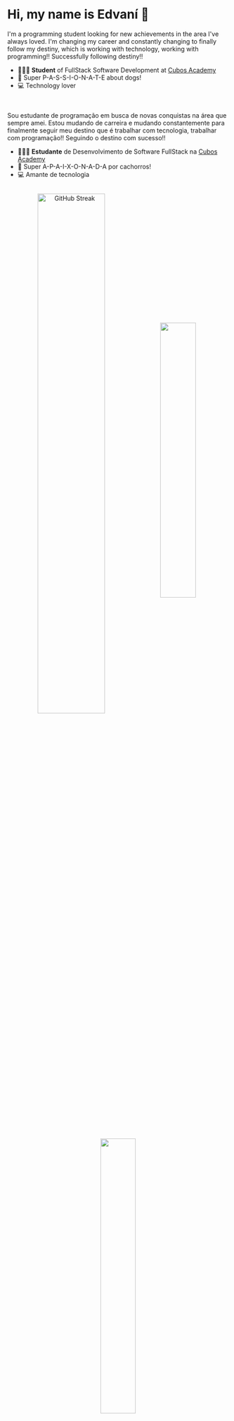 # Hi, my name is Edvaní 👋

I'm a programming student looking for new achievements in the area I've always loved. I'm changing my career and constantly changing to finally follow my destiny, which is working with technology, working with programming!! Successfully following destiny!!

- 👩🏾‍🎓 **Student** of FullStack Software Development at [Cubos Academy](https://cubos.academy/)
- 🐶 Super P-A-S-S-I-O-N-A-T-E about dogs!
- 💻 Technology lover

&nbsp;
&nbsp;

Sou estudante de programação em busca de novas conquistas na área que sempre amei. Estou mudando de carreira e mudando constantemente para finalmente seguir meu destino que é trabalhar com tecnologia, trabalhar com programação!! Seguindo o destino com sucesso!!

- 👩🏾‍🎓 **Estudante** de Desenvolvimento de Software FullStack na [Cubos Academy](https://cubos.academy/)
- 🐶 Super A-P-A-I-X-O-N-A-D-A por cachorros!
- 💻 Amante de tecnologia

 ##

<div  align="center" style="margin-bottom:100px">
<img width=55% align="center"  src="https://github-readme-streak-stats.herokuapp.com?user=EdvaniDias&theme=radical&hide_border=falso&date_format=M%20j%5B%2C%20Y%5D" alt="GitHub Streak" />
<img width=40% align="center"  src="https://github-readme-stats-nine-taupe-59.vercel.app/api/top-langs/?username=EdvaniDias&theme=radical&size_weight=0.5&count_weight=0.5&langs_count=5&count_private=true" /> &nbsp;
<img width=40% align="center"  src="https://github-readme-stats-nine-taupe-59.vercel.app/api?username=EdvaniDias&show_icons=true&theme=radical&include_all_commits=true&count_private=true" />
 </div>&nbsp;


## My Skills

<img src="https://raw.githubusercontent.com/MicaelliMedeiros/micaellimedeiros/master/image/computer-illustration.png" min-width="400px" max-width="400px" width="300px" align="right" alt="Computador iuriCode">

#### Main Stack:

![JavaScript](https://img.shields.io/badge/JavaScript-F7DF1E?style=for-the-badge&logo=javascript&logoColor=black)&nbsp;
![Git](https://img.shields.io/badge/GIT-E44C30?style=for-the-badge&logo=git&logoColor=white)&nbsp;
![NodeJS](https://img.shields.io/badge/node.js-6DA55F?style=for-the-badge&logo=node.js&logoColor=white)&nbsp;
![Typescript](https://img.shields.io/badge/TypeScript-007ACC?style=for-the-badge&logo=typescript&logoColor=white)&nbsp;
![Express.js](https://img.shields.io/badge/express.js-%23404d59.svg?style=for-the-badge&logo=express&logoColor=%2361DAFB)&nbsp;
![Nodemon](https://img.shields.io/badge/NODEMON-%23323330.svg?style=for-the-badge&logo=nodemon&logoColor=%BBDEAD)&nbsp;
![Insomnia](https://img.shields.io/badge/Insomnia-black?style=for-the-badge&logo=insomnia&logoColor=5849BE)&nbsp;
![HTML](https://img.shields.io/badge/HTML5-E34F26?style=for-the-badge&logo=html5&logoColor=white)&nbsp;

#### Studying in this moment:

![Postgresql](https://img.shields.io/badge/PostgreSQL-316192?style=for-the-badge&logo=postgresql&logoColor=white)&nbsp;


#### Workstation Tools:

![VScode](https://img.shields.io/badge/vscode-4285F4?style=for-the-badge&logo=vscode&logoColor=white)&nbsp;

&nbsp;
&nbsp;

### Contacts:
&nbsp;<a href="https://www.linkedin.com/in/edvani-dias-oliveira/">
  <img src="https://img.shields.io/badge/linkedin-%230077B5.svg?style=for-the-badge&logo=linkedin&logoColor=white">
</a>&nbsp;
&nbsp;<a href="https://www.instagram.com/edvanidias33/">
  <img src="https://img.shields.io/badge/Instagram-%23E4405F.svg?style=for-the-badge&logo=Instagram&logoColor=white">
</a>&nbsp;
&nbsp;<a href="mailto:edvanidias@gmail.com">
  <img src="https://img.shields.io/badge/Gmail-D14836?style=for-the-badge&logo=gmail&logoColor=white" target="_blank">
</a>&nbsp;



##

<img width=100% src="https://capsule-render.vercel.app/api?type=waving&color=8F0D87&height=120&section=footer"/>
